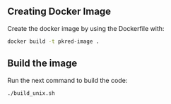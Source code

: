
## Creating Docker Image

Create the docker image by using the Dockerfile with:
```sh
docker build -t pkred-image .
```

## Build the image

Run the next command to build the code:
```sh
./build_unix.sh
```
